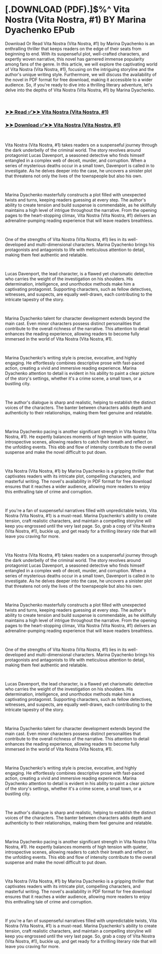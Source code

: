 # [.DOWNLOAD (PDF).]$%^ Vita Nostra (Vita Nostra, #1) BY Marina Dyachenko EPub

<p>Download Or Read Vita Nostra (Vita Nostra, #1) by Marina Dyachenko is an enthralling thriller that keeps readers on the edge of their seats from beginning to end. With its suspenseful plot, well-crafted characters, and expertly woven narrative, this novel has garnered immense popularity among fans of the genre. In this article, we will explore the captivating world of Vita Nostra (Vita Nostra, #1), focusing on the intriguing storyline and the author's unique writing style. Furthermore, we will discuss the availability of the novel in PDF format for free download, making it accessible to a wider audience. So, if you're ready to dive into a thrilling literary adventure, let's delve into the depths of Vita Nostra (Vita Nostra, #1) by Marina Dyachenko.</p>
<p>&nbsp;</p>

### [➤➤ Read ✅➤➤ Vita Nostra (Vita Nostra, #1)](https://pdf2worldwide.blogspot.com/id/38633526)

### [➤➤ Download ✅➤➤ Vita Nostra (Vita Nostra, #1)](https://pdf2worldwide.blogspot.com/id/38633526)

<p>&nbsp;</p>
<p>Vita Nostra (Vita Nostra, #1) takes readers on a suspenseful journey through the dark underbelly of the criminal world. The story revolves around protagonist Lucas Davenport, a seasoned detective who finds himself entangled in a complex web of deceit, murder, and corruption. When a series of mysterious deaths occur in a small town, Davenport is called in to investigate. As he delves deeper into the case, he uncovers a sinister plot that threatens not only the lives of the townspeople but also his own.</p>
<p>&nbsp;</p>
<p>Marina Dyachenko masterfully constructs a plot filled with unexpected twists and turns, keeping readers guessing at every step. The author's ability to create tension and build suspense is commendable, as he skillfully maintains a high level of intrigue throughout the narrative. From the opening pages to the heart-stopping climax, Vita Nostra (Vita Nostra, #1) delivers an adrenaline-pumping reading experience that will leave readers breathless.</p>
<p>&nbsp;</p>
<p>One of the strengths of Vita Nostra (Vita Nostra, #1) lies in its well-developed and multi-dimensional characters. Marina Dyachenko brings his protagonists and antagonists to life with meticulous attention to detail, making them feel authentic and relatable.</p>
<p>&nbsp;</p>
<p>Lucas Davenport, the lead character, is a flawed yet charismatic detective who carries the weight of the investigation on his shoulders. His determination, intelligence, and unorthodox methods make him a captivating protagonist. Supporting characters, such as fellow detectives, witnesses, and suspects, are equally well-drawn, each contributing to the intricate tapestry of the story.</p>
<p>&nbsp;</p>
<p>Marina Dyachenko talent for character development extends beyond the main cast. Even minor characters possess distinct personalities that contribute to the overall richness of the narrative. This attention to detail enhances the reading experience, allowing readers to become fully immersed in the world of Vita Nostra (Vita Nostra, #1).</p>
<p>&nbsp;</p>
<p>Marina Dyachenko's writing style is precise, evocative, and highly engaging. He effortlessly combines descriptive prose with fast-paced action, creating a vivid and immersive reading experience. Marina Dyachenko attention to detail is evident in his ability to paint a clear picture of the story's settings, whether it's a crime scene, a small town, or a bustling city.</p>
<p>&nbsp;</p>
<p>The author's dialogue is sharp and realistic, helping to establish the distinct voices of the characters. The banter between characters adds depth and authenticity to their relationships, making them feel genuine and relatable.</p>
<p>&nbsp;</p>
<p>Marina Dyachenko pacing is another significant strength in Vita Nostra (Vita Nostra, #1). He expertly balances moments of high tension with quieter, introspective scenes, allowing readers to catch their breath and reflect on the unfolding events. This ebb and flow of intensity contribute to the overall suspense and make the novel difficult to put down.</p>
<p>&nbsp;</p>
<p>Vita Nostra (Vita Nostra, #1) by Marina Dyachenko is a gripping thriller that captivates readers with its intricate plot, compelling characters, and masterful writing. The novel's availability in PDF format for free download ensures that it reaches a wider audience, allowing more readers to enjoy this enthralling tale of crime and corruption.</p>
<p>&nbsp;</p>
<p>If you're a fan of suspenseful narratives filled with unpredictable twists, Vita Nostra (Vita Nostra, #1) is a must-read. Marina Dyachenko's ability to create tension, craft realistic characters, and maintain a compelling storyline will keep you engrossed until the very last page. So, grab a copy of Vita Nostra (Vita Nostra, #1), buckle up, and get ready for a thrilling literary ride that will leave you craving for more.</p>
<p>&nbsp;</p>
<p>Vita Nostra (Vita Nostra, #1) takes readers on a suspenseful journey through the dark underbelly of the criminal world. The story revolves around protagonist Lucas Davenport, a seasoned detective who finds himself entangled in a complex web of deceit, murder, and corruption. When a series of mysterious deaths occur in a small town, Davenport is called in to investigate. As he delves deeper into the case, he uncovers a sinister plot that threatens not only the lives of the townspeople but also his own.</p>
<p>&nbsp;</p>
<p>Marina Dyachenko masterfully constructs a plot filled with unexpected twists and turns, keeping readers guessing at every step. The author's ability to create tension and build suspense is commendable, as he skillfully maintains a high level of intrigue throughout the narrative. From the opening pages to the heart-stopping climax, Vita Nostra (Vita Nostra, #1) delivers an adrenaline-pumping reading experience that will leave readers breathless.</p>
<p>&nbsp;</p>
<p>One of the strengths of Vita Nostra (Vita Nostra, #1) lies in its well-developed and multi-dimensional characters. Marina Dyachenko brings his protagonists and antagonists to life with meticulous attention to detail, making them feel authentic and relatable.</p>
<p>&nbsp;</p>
<p>Lucas Davenport, the lead character, is a flawed yet charismatic detective who carries the weight of the investigation on his shoulders. His determination, intelligence, and unorthodox methods make him a captivating protagonist. Supporting characters, such as fellow detectives, witnesses, and suspects, are equally well-drawn, each contributing to the intricate tapestry of the story.</p>
<p>&nbsp;</p>
<p>Marina Dyachenko talent for character development extends beyond the main cast. Even minor characters possess distinct personalities that contribute to the overall richness of the narrative. This attention to detail enhances the reading experience, allowing readers to become fully immersed in the world of Vita Nostra (Vita Nostra, #1).</p>
<p>&nbsp;</p>
<p>Marina Dyachenko's writing style is precise, evocative, and highly engaging. He effortlessly combines descriptive prose with fast-paced action, creating a vivid and immersive reading experience. Marina Dyachenko attention to detail is evident in his ability to paint a clear picture of the story's settings, whether it's a crime scene, a small town, or a bustling city.</p>
<p>&nbsp;</p>
<p>The author's dialogue is sharp and realistic, helping to establish the distinct voices of the characters. The banter between characters adds depth and authenticity to their relationships, making them feel genuine and relatable.</p>
<p>&nbsp;</p>
<p>Marina Dyachenko pacing is another significant strength in Vita Nostra (Vita Nostra, #1). He expertly balances moments of high tension with quieter, introspective scenes, allowing readers to catch their breath and reflect on the unfolding events. This ebb and flow of intensity contribute to the overall suspense and make the novel difficult to put down.</p>
<p>&nbsp;</p>
<p>Vita Nostra (Vita Nostra, #1) by Marina Dyachenko is a gripping thriller that captivates readers with its intricate plot, compelling characters, and masterful writing. The novel's availability in PDF format for free download ensures that it reaches a wider audience, allowing more readers to enjoy this enthralling tale of crime and corruption.</p>
<p>&nbsp;</p>
<p>If you're a fan of suspenseful narratives filled with unpredictable twists, Vita Nostra (Vita Nostra, #1) is a must-read. Marina Dyachenko's ability to create tension, craft realistic characters, and maintain a compelling storyline will keep you engrossed until the very last page. So, grab a copy of Vita Nostra (Vita Nostra, #1), buckle up, and get ready for a thrilling literary ride that will leave you craving for more.</p>
<p>&nbsp;</p>
